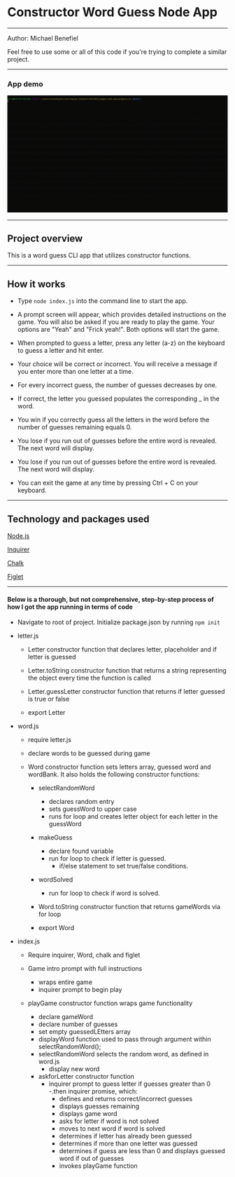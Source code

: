 <h1>Constructor Word Guess Node App</h1>


<hr>

Author: Michael Benefiel

Feel free to use some or all of this code if you're trying to complete a similar project.
<hr>

<h3> App demo </h3>

![alt text](https://raw.githubusercontent.com/mjbenefiel/WordGuessCLI/master/gif/hangmandemo.gif "Constructor Word Guess Node App")

<hr>

<h2> Project overview</h2>
This is a word guess CLI app that utilizes constructor functions.
<hr>

<h2> How it works </h2>

- Type ```node index.js``` into the command line to start the app.

- A prompt screen will appear, which provides detailed instructions on the game. You will also be asked if you are ready to play the game. Your options are "Yeah" and "Frick yeah!". Both options will start the game.
  
- When prompted to guess a letter, press any letter (a-z) on the keyboard to guess a letter and hit enter.
  
- Your choice will be correct or incorrect. You will receive a message if you enter more than one letter at a time.

- For every incorrect guess, the number of guesses decreases by one.

- If correct, the letter you guessed populates the corresponding _ in the word.

- You win if you correctly guess all the letters in the word before the number of guesses remaining equals 0.

- You lose if you run out of guesses before the entire word is revealed. The next word will display.

- You lose if you run out of guesses before the entire word is revealed. The next word will display.

- You can exit the game at any time by pressing Ctrl + C on your keyboard.

<hr>

<h2>Technology and packages used</h2>

[Node.js](https://nodejs.org/en/)

[Inquirer](https://www.npmjs.com/package/inquirer)

[Chalk](https://www.npmjs.com/package/chalk)

[Figlet](https://www.npmjs.com/package/figlet)

<hr></hr>

<h4>Below is a thorough, but not comprehensive, step-by-step process of how I got the app running in terms of code</h4>

- Navigate to root of project. Initialize package.json by running ```npm init```

- letter.js

  - Letter constructor function that declares letter, placeholder and if letter is guessed

  - Letter.toString constructor function that returns a string representing the object every time the function is called 

  - Letter.guessLetter constructor function that returns if letter guessed is true or false

  - export Letter

- word.js

  - require letter.js

  - declare words to be guessed during game

  - Word constructor function sets letters array, guessed word and wordBank. It also holds the following constructor functions: 

    - selectRandomWord
      - declares random entry
      - sets guessWord to upper case
      - runs for loop and creates letter object for each letter in the guessWord
      
    - makeGuess
      - declare found variable
      - run for loop to check if letter is guessed.
        - if/else statement to set true/false conditions.

    - wordSolved
      - run for loop to check if word is solved.

    - Word.toString constructor function that returns gameWords via for loop

    - export Word

- index.js

  - Require inquirer, Word, chalk and figlet

  - Game intro prompt with full instructions
    - wraps entire game
    - inquirer prompt to begin play
    
  - playGame constructor function wraps game functionality
    - declare gameWord
    - declare number of guesses
    - set empty guessedLEtters array
    - displayWord function used to pass through argument within selectRandomWord();
    - selectRandomWord selects the random word, as defined in word.js
      - display new word
    - askforLetter constructor function
      - inquirer prompt to guess letter if guesses greater than 0
      -.then inquirer promise, which:
        - defines and returns correct/incorrect guesses
        - displays guesses remaining
        - displays game word
        - asks for letter if word is not solved
        - moves to next word if word is solved
        - determines if letter has already been guessed
        - determines if more than one letter was guessed
        - determines if guess are less than 0 and displays guessed word if out of guesses
        - invokes playGame function

